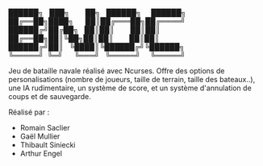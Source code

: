 

██████╗&nbsp;&nbsp;&nbsp;███╗&nbsp;&nbsp;&nbsp;&nbsp;&nbsp;&nbsp;&nbsp;&nbsp;██╗&nbsp;&nbsp;&nbsp;██████╗&nbsp;&nbsp;&nbsp;&nbsp;&nbsp;██████╗<br>
██╔══██╗████╗&nbsp;&nbsp;&nbsp;&nbsp;&nbsp;&nbsp;██║██╔═══██╗██╔════╝<br>
██████╔╝██╔██╗&nbsp;&nbsp;&nbsp;██║██║&nbsp;&nbsp;&nbsp;&nbsp;&nbsp;&nbsp;&nbsp;&nbsp;██║██║&nbsp;&nbsp;&nbsp;&nbsp;&nbsp;<br>
██╔══██╗██║╚██╗██║██║&nbsp;&nbsp;&nbsp;&nbsp;&nbsp;&nbsp;&nbsp;&nbsp;██║██║&nbsp;&nbsp;&nbsp;&nbsp;&nbsp;<br>
██████╔╝██║&nbsp;&nbsp;&nbsp;╚████║╚██████╔╝╚██████╗<br>
╚═════╝&nbsp;&nbsp;╚═╝&nbsp;&nbsp;&nbsp;&nbsp;&nbsp;&nbsp;╚═══╝&nbsp;&nbsp;&nbsp;╚═════╝&nbsp;&nbsp;&nbsp;&nbsp;&nbsp;╚═════╝<br>


Jeu de bataille navale réalisé avec Ncurses. Offre des options de personalisations (nombre de joueurs, taille de terrain, taille des bateaux..), une IA rudimentaire, un système de score, et un système d'annulation de coups et de sauvegarde.

Réalisé par :

- Romain Saclier
- Gaël Mullier
- Thibault Siniecki
- Arthur Engel